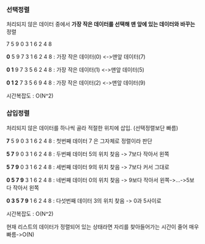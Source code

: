 <h3>선택정렬</h3>

처리되지 않은 데이터 중에서 **가장 작은 데이터를 선택해 맨 앞에 있는 데이터와 바꾸는** 정렬

7 5 9 0 3 1 6 2 4 8 

**0** 5 9 7 3 1 6 2 4 8 : 가장 작은 데이터(0) <->맨앞 데이터(7)

**0 1** 9 7 3 5 6 2 4 8 : 가장 작은 데이터(1) <->맨앞 데이터(5)

**0 1 2** 7 3 5 6 9 4 8 : 가장 작은 데이터(2) <->맨앞 데이터(9) 

시간복잡도 : O(N^2)



<h3>삽입정렬</h3>

처리되지 않은 데이터를 하나씩  골라 적절한 위치에 삽입. (선택정렬보단 빠름)

**7** 5 9 0 3 1 6 2 4 8  : 첫번째 데이터 7 은 그자체로 정렬이라 판단

**5 7** 9 0 3 1 6 2 4 8 : 두번째 데이터 5의 위치 찾음 -> 7보다 작아서 왼쪽

**5 7 9** 0 3 1 6 2 4 8 : 세번째 데이터 9의 위치 찾음 -> 7보다 커서 그대로

**0 5 7 9** 3 1 6 2 4 8 : 네번째 데이터 0의 위치 찾음 -> 9보다 작아서 왼쪽->...->5보다 작아서 왼쪽

**0 3 5 7 9** 1 6 2 4 8 : 다섯번째 데이터 3의 위치 찾음 -> 0과 5사이로

시간복잡도 : O(N^2)

현재 리스트의 데이터가 정렬되어 있는 상태라면 자리를 찾아들어가는 시간이 줄어 매우 빠름->O(N)

